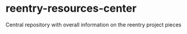 # reentry-resources-center
Central repository with overall information on the reentry project pieces
